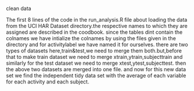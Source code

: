 clean data

The first 8 lines of the code in the run_analysis.R file about loading the data from the UCI HAR Dataset directory.the respective names to which they are assigned are described in the coodbook. since the tables dint contain the colnames we have intialize the colnames by using the files given in the directory and for activitylabel we have named it for ourselves. there are two types of datasets here,train&test,we need to merge them both.but,before that to make train dataset we need to merge xtrain,ytrain,subjecttrain and similarly for the test dataset we need to merge xtest,ytest,subjecttest. then the above two datasets are merged into one file. and now for this new data set we find the independent tidy data set with the average of each variable for each activity and each subject.